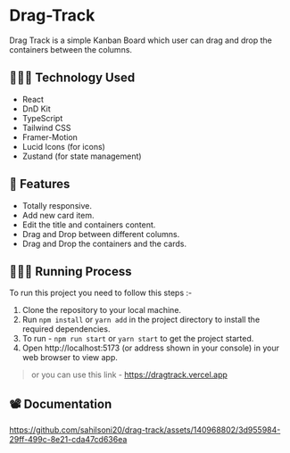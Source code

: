 # Drag-Track 
Drag Track is a simple Kanban Board which user can drag and drop the containers between the columns.

## 👨🏻‍💻 Technology Used
- React 
- DnD Kit
- TypeScript
- Tailwind CSS
- Framer-Motion
- Lucid Icons (for icons)
- Zustand (for state management)

## 👀 Features 
- Totally responsive.
- Add new card item.
- Edit the title and containers content.
- Drag and Drop between different columns.
- Drag and Drop the containers and the cards.

## 🏃🏻‍♂️ Running Process
To run this project you need to follow this steps :-
1. Clone the repository to your local machine.
2. Run `npm install` or `yarn add` in the project directory to install the required dependencies.
3. To run - `npm run start` or `yarn start` to get the project started.
4. Open http://localhost:5173 (or address shown in your console) in your web browser to view app.
> or you can use this link - https://dragtrack.vercel.app

## 📽️ Documentation

https://github.com/sahilsoni20/drag-track/assets/140968802/3d955984-29ff-499c-8e21-cda47cd636ea

